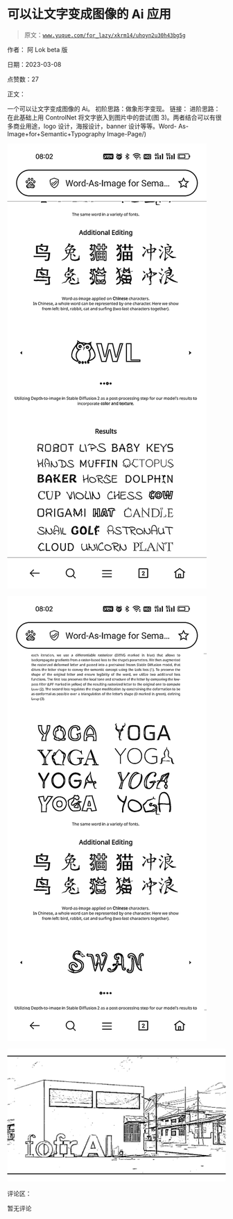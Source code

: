 # 可以让文字变成图像的 Ai 应用

> 原文：[`www.yuque.com/for_lazy/xkrm14/uhoyn2u30h43bg5g`](https://www.yuque.com/for_lazy/xkrm14/uhoyn2u30h43bg5g)



作者： 阿 Lok beta 版 

日期：2023-03-08 

点赞数：27 

正文： 

一个可以让文字变成图像的 Ai。 初阶思路：做象形字变现。 链接： 进阶思路：在此基础上用 ControlNet 将文字嵌入到图片中的尝试(图 3)。两者结合可以有很多商业用途，logo 设计，海报设计，banner 设计等等。Word- As-Image+for+Semantic+Typography Image-Page/) 

![](img/df429cd90d45a8ffe1e1b8e0fdf3e364.png)  

![](img/aa271b21766c4235dac609a8b2ccede5.png) 

![](img/399e12e7c5cadfda082a8695fd1a4f26.png)  

评论区： 

暂无评论 


